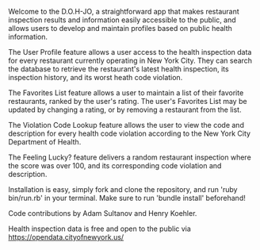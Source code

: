 Welcome to the D.O.H-JO, a straightforward app that makes restaurant inspection results and information easily accessible to the public, and allows users to develop and maintain profiles based on public health information.

The User Profile feature allows a user access to the health inspection data for every restaurant currently operating in New York City. They can search the database to retrieve the restaurant's latest health inspection, its inspection history, and its worst heath code violation.

The Favorites List feature allows a user to maintain a list of their favorite restaurants, ranked by the user's rating. The user's Favorites List may be updated by changing a rating, or by removing a restaurant from the list.

The Violation Code Lookup feature allows the user to view the code and description for every health code violation according to the New York City Department of Health.

The Feeling Lucky? feature delivers a random restaurant inspection
where the score was over 100, and its corresponding code violation
and description.

Installation is easy, simply fork and clone the repository, and run 'ruby bin/run.rb' in your terminal. Make sure to run 'bundle install' beforehand!


Code contributions by Adam Sultanov and Henry Koehler.

Health inspection data is free and open to the public via
https://opendata.cityofnewyork.us/

